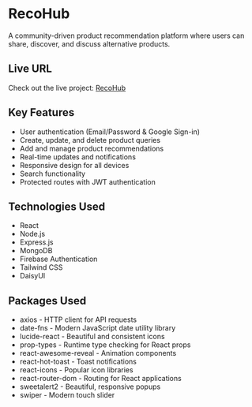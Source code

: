 # RecoHub

A community-driven product recommendation platform where users can share, discover, and discuss alternative products.

## Live URL

Check out the live project: [RecoHub](your-live-site-link)

## Key Features

- User authentication (Email/Password & Google Sign-in)
- Create, update, and delete product queries
- Add and manage product recommendations
- Real-time updates and notifications
- Responsive design for all devices
- Search functionality
- Protected routes with JWT authentication

## Technologies Used

- React
- Node.js
- Express.js
- MongoDB
- Firebase Authentication
- Tailwind CSS
- DaisyUI

## Packages Used

- axios - HTTP client for API requests
- date-fns - Modern JavaScript date utility library
- lucide-react - Beautiful and consistent icons
- prop-types - Runtime type checking for React props
- react-awesome-reveal - Animation components
- react-hot-toast - Toast notifications
- react-icons - Popular icon libraries
- react-router-dom - Routing for React applications
- sweetalert2 - Beautiful, responsive popups
- swiper - Modern touch slider
